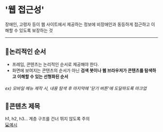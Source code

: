 # '웹 접근성'
장애인, 고령자 등이 웹 사이트에서 제공하는 정보에 비장애인과 동등하게 접근하고 이해할 수 있도록 보장하는 것

---

## 📍논리적인 순서
* 프레임, 콘텐츠는 논리적인 순서로 제공해야 한다.
* 화면에 보여지는 콘텐츠의 순서가 아닌 **검색  봇이나 웹 브라우저가 콘텐츠를 탐색하고 이해할 수 있는 선형화된 순서**
###### ex) 모바일 메뉴 제작 시, 내용 탐색 후 마지막에 '닫기 버튼'에 도달하도록 마크업

## 📍콘텐츠 제목
h1, h2, h3... 계층 구조를 건너 뛰지 않도록 주의<br>
[💻예시](https://github.com/JEONG-JINA/Web-Accessibility/blob/master/content-title.html)
